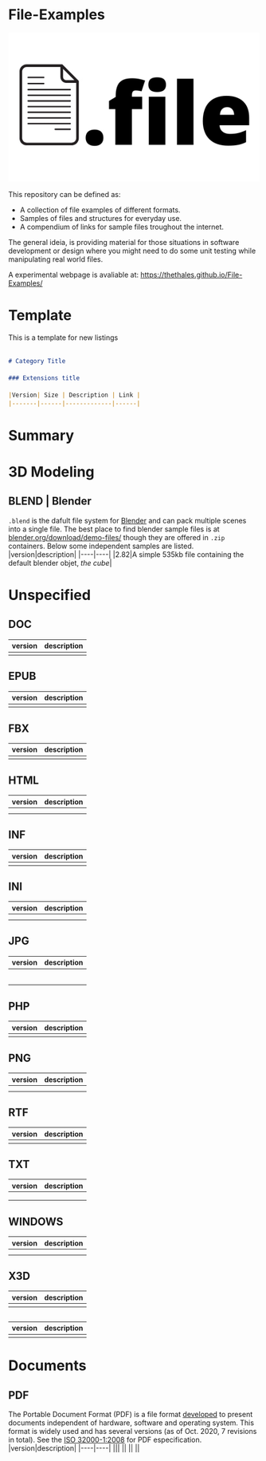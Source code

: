 # File-Examples
<link rel="shortcut icon" type="image/x-icon" href="favicon.ico">

![Files Examples Horizontal](meta-files/img/logo_fileexamples.jpg)

This repository can be defined as:
- A collection of file examples of different formats.
- Samples of files and structures for everyday use.
- A compendium of links for sample files troughout the internet.

The general ideia, is providing material for those situations in software development or design where you might need to do some unit testing while manipulating real world files.

A experimental webpage is avaliable at: https://thethales.github.io/File-Examples/

# Template

This is a template for new listings

```markdown

# Category Title

### Extensions title

|Version| Size | Description | Link |
|-------|------|-------------|------|
```

# Summary


# 3D Modeling


## BLEND | Blender

```.blend``` is the dafult file system for [Blender](https://www.blender.org/) and can pack multiple scenes into a single file. The best place to find blender sample files is at [blender.org/download/demo-files/](https://www.blender.org/download/demo-files/) though they are offered in ```.zip``` containers. Below some independent samples are listed.
|version|description|
|----|----|
|2.82|A simple 535kb file containing the default blender objet, _the cube_|

# Unspecified


## DOC


|version|description|
|----|----|
|||

## EPUB


|version|description|
|----|----|
|||

## FBX


|version|description|
|----|----|
|||

## HTML


|version|description|
|----|----|
|||
||

## INF


|version|description|
|----|----|
|||

## INI


|version|description|
|----|----|
|||
||

## JPG


|version|description|
|----|----|
|||
||
||
||
||
||

## PHP


|version|description|
|----|----|
|||

## PNG


|version|description|
|----|----|
|||
||

## RTF


|version|description|
|----|----|
|||

## TXT


|version|description|
|----|----|
|||
||
||

## WINDOWS


|version|description|
|----|----|
|||
||

## X3D


|version|description|
|----|----|
|||

## 


|version|description|
|----|----|
|||

# Documents


## PDF

The Portable Document Format (PDF) is a file format [developed](https://en.wikipedia.org/wiki/PDF) to present documents independent of hardware, software and operating system. This format is widely used and has several versions (as of Oct. 2020, 7 revisions in total). See the [ISO 32000-1:2008](https://www.iso.org/standard/51502.html) for PDF especification.
|version|description|
|----|----|
|||
||
||
||
